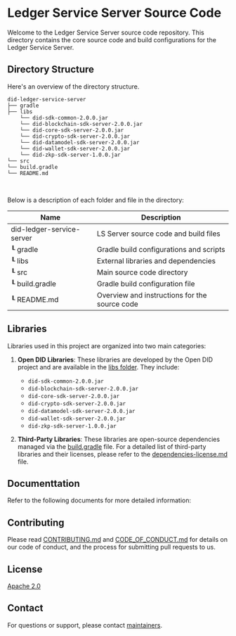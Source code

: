 # Ledger Service Server Source Code

Welcome to the Ledger Service Server source code repository. This directory contains the core source code and build configurations for the Ledger Service Server.

## Directory Structure

Here's an overview of the directory structure.

```
did-ledger-service-server
├── gradle
├── libs
    └── did-sdk-common-2.0.0.jar
    └── did-blockchain-sdk-server-2.0.0.jar
    └── did-core-sdk-server-2.0.0.jar
    └── did-crypto-sdk-server-2.0.0.jar
    └── did-datamodel-sdk-server-2.0.0.jar
    └── did-wallet-sdk-server-2.0.0.jar
    └── did-zkp-sdk-server-1.0.0.jar
└── src
└── build.gradle
└── README.md
```

<br/>

Below is a description of each folder and file in the directory:

| Name                      | Description                                  |
|---------------------------|----------------------------------------------|
| did-ledger-service-server | LS Server source code and build files        |
| ┖ gradle                  | Gradle build configurations and scripts      |
| ┖ libs                    | External libraries and dependencies          |
| ┖ src                     | Main source code directory                   |
| ┖ build.gradle            | Gradle build configuration file              |
| ┖ README.md               | Overview and instructions for the source code |


## Libraries

Libraries used in this project are organized into two main categories:

1. **Open DID Libraries**: These libraries are developed by the Open DID project and are available in the [libs folder](libs). They include:

    - `did-sdk-common-2.0.0.jar`
    - `did-blockchain-sdk-server-2.0.0.jar`
    - `did-core-sdk-server-2.0.0.jar`
    - `did-crypto-sdk-server-2.0.0.jar`
    - `did-datamodel-sdk-server-2.0.0.jar`
    - `did-wallet-sdk-server-2.0.0.jar`
    - `did-zkp-sdk-server-1.0.0.jar`

2. **Third-Party Libraries**: These libraries are open-source dependencies managed via the [build.gradle](build.gradle) file. For a detailed list of third-party libraries and their licenses, please refer to the [dependencies-license.md](../../dependencies-license.md) file.


## Documenttation

Refer to the following documents for more detailed information:



## Contributing

Please read [CONTRIBUTING.md](../../CONTRIBUTING.md) and [CODE_OF_CONDUCT.md](../../CODE_OF_CONDUCT.md) for details on our code of conduct, and the process for submitting pull requests to us.

## License
[Apache 2.0](../../LICENSE)

## Contact
For questions or support, please contact [maintainers](../../MAINTAINERS.md).